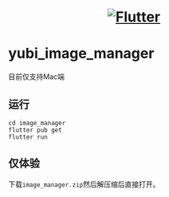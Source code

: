 <a href="https://flutter.dev/">
  <h1 align="center">
    <picture>
      <source media="(prefers-color-scheme: dark)" srcset="https://storage.googleapis.com/cms-storage-bucket/6e19fee6b47b36ca613f.png">
      <img alt="Flutter" src="https://storage.googleapis.com/cms-storage-bucket/c823e53b3a1a7b0d36a9.png">
    </picture>
  </h1>
</a>

# yubi_image_manager

目前仅支持Mac端

## 运行

```
cd image_manager
flutter pub get
flutter run
```

## 仅体验

下载`image_manager.zip`然后解压缩后直接打开。